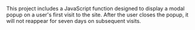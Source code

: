 This project includes a JavaScript function designed to display a modal popup on a user's first visit to the site. After the user closes the popup, it will not reappear for seven days on subsequent visits.
